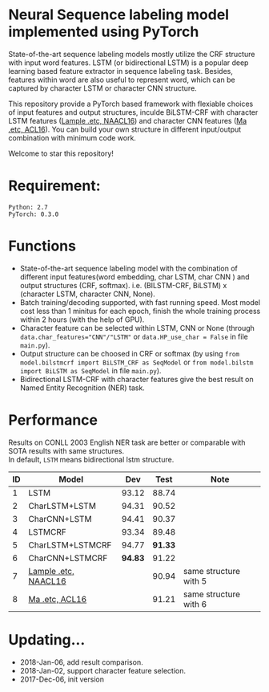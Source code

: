 Neural Sequence labeling model implemented using PyTorch
======
State-of-the-art sequence labeling models mostly utilize the CRF structure with input word features. LSTM (or bidirectional LSTM) is a popular deep learning based feature extractor in sequence labeling task. Besides, features within word are also useful to represent word, which can be captured by character LSTM or character CNN structure.

This repository provide a PyTorch based framework with flexiable choices of input features and output structures, inculde BiLSTM-CRF with character LSTM features ([Lample .etc, NAACL16](http://www.aclweb.org/anthology/N/N16/N16-1030.pdf)) and character CNN features ([Ma .etc, ACL16](http://www.aclweb.org/anthology/P/P16/P16-1101.pdf)). You can build your own structure in different input/output combination with minimum code work.

Welcome to star this repository!

Requirement:
======
	Python: 2.7   
	PyTorch: 0.3.0

Functions
========
* State-of-the-art sequence labeling model with the combination of different input features(word embedding, char LSTM, char CNN ) and output structures (CRF, softmax). i.e. (BILSTM-CRF, BiLSTM) x (character LSTM, character CNN, None).
* Batch training/decoding supported, with fast running speed. Most model cost less than 1 minitus for each epoch, finish the whole training process within 2 hours (with the help of GPU).
* Character feature can be selected within LSTM, CNN or None (through `data.char_features="CNN"/"LSTM"` or `data.HP_use_char = False` in file `main.py`).
* Output structure can be choosed in CRF or softmax (by using `from model.bilstmcrf import BiLSTM_CRF as SeqModel` or `from model.bilstm import BiLSTM as SeqModel` in file `main.py`).
* Bidirectional LSTM-CRF with character features give the best result on Named Entity Recognition (NER) task. 

Performance
=========
Results on CONLL 2003 English NER task are better or comparable with SOTA results with same structures.    
In default, `LSTM` means bidirectional lstm structure.    

|ID| Model | Dev | Test |Note   
|---|--------- | --- | --- | ------    
|1| LSTM | 93.12 | 88.74 |   
|2| CharLSTM+LSTM | 94.31 | 90.52 |   
|3| CharCNN+LSTM |  94.41| 90.37 |   
|4| LSTMCRF |  93.34 | 89.48 |   
|5| CharLSTM+LSTMCRF | 94.77 | **91.33** |    
|6| CharCNN+LSTMCRF | **94.83** | 91.22 |    
|7| [Lample .etc, NAACL16](http://www.aclweb.org/anthology/N/N16/N16-1030.pdf) | 	| 90.94 | same structure with 5   
|8| [Ma .etc, ACL16](http://www.aclweb.org/anthology/P/P16/P16-1101.pdf) | 	| 91.21 | same structure with 6   


Updating...
====
* 2018-Jan-06, add result comparison.
* 2018-Jan-02, support character feature selection. 
* 2017-Dec-06, init version

